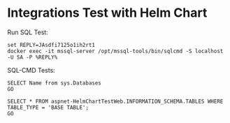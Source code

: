 # Integrations Test with Helm Chart


Run SQL Test:

```
set REPLY=JAsdfi7125o1ih2rt1
docker exec -it mssql-server /opt/mssql-tools/bin/sqlcmd -S localhost -U SA -P %REPLY%
```

SQL-CMD Tests:
```
SELECT Name from sys.Databases
GO

SELECT * FROM aspnet-HelmChartTestWeb.INFORMATION_SCHEMA.TABLES WHERE  TABLE_TYPE = 'BASE TABLE';
GO

```

